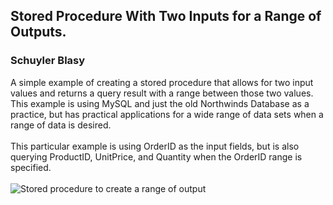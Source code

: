 ## Stored Procedure With Two Inputs for a Range of Outputs.
### Schuyler Blasy
A simple example of creating a stored procedure that allows for two input values and returns a query result with a range between those two values. This example is using MySQL and just the old Northwinds Database as a practice, but has practical applications for a wide range of data sets when a range of data is desired. </br></br> This particular example is using OrderID as the input fields, but is also querying ProductID, UnitPrice, and Quantity when the OrderID range is specified.</br></br> ![Stored procedure to create a range of output](https://github.com/skyblasy/SQLstoredproceduresrangeinput/blob/master/StoredProcedureSQL.JPG)




